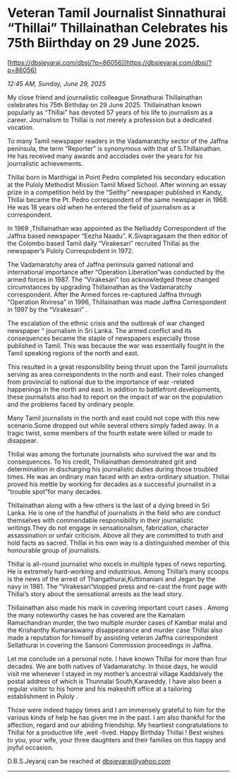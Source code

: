# Veteran Tamil Journalist Sinnathurai “Thillai” Thillainathan  Celebrates his 75th Biirthday on 29 June 2025.

[https://dbsjeyaraj.com/dbsj/?p=86056](https://dbsjeyaraj.com/dbsj/?p=86056)

*12:45 AM, Sunday, June 29, 2025*

My close friend and journalistic colleague Sinnathurai Thillainathan  celebrates his 75th Birthday on 29 June 2025. Thillainathan known  popularly as “Thillai” has devoted 57 years of his life  to journalism as a career. Journalism to Thillai is not merely a profession but a dedicated vocation.

To many Tamil newspaper readers in the Vadamaratchy sector of the Jaffna peninsula, the term “Reporter” is synonymous with that of  S.Thillainathan. He has received many awards and accolades over the years for his journalistic achievements.

Thillai born in Manthigai in Point Pedro completed his secondary education at the Puloly Methodist  Mission Tamil  Mixed   School. After winning an essay prize in a competition held by the “Seithy” newspaper published in Kandy, Thillai became the Pt. Pedro correspondent of the same newspaper in 1968. He was 18 years old when he entered the field of journalism as a correspondent.

In 1969 ,Thillainathan was appointed as the Nelliaddy Correspondent of the Jaffna based newspaper “Eezha Naadu”. K.Sivapragasam the then editor of the Colombo based Tamil daily “Virakesari” recruited Thillai as the newspaper’s Puloly Correspobdent in 1972.

The Vadamaratchy  area of Jaffna peninsula gained national and international importance after “Operation Liberation”was conducted by the armed forces in 1987. The “Virakesari” too acknowledged these changed  circumstances  by  upgrading Thillainathan as the Vadamaratchy correspondent.  After the  Armed forces re-captured Jaffna through “Operation Riviresa” in 1996, Thillainathan was made Jaffna Correspondent  in 1997 by the  “Virakesari” .

The escalation of the ethnic crisis and the outbreak of war changed  newspaper “ journalism in Sri Lanka. The armed conflict and its consequences became the staple of newspapers especially those published in Tamil. This was because  the war was essentially fought in the Tamil speaking regions of the north and east.

This resulted in a great responsibility being thrust upon the Tamil journalists serving as area correspondents in the north and east. Their roles changed from provincial to national due to the importance of war -related happenings in the north and east. In addition to battlefront developments, these journalists also had to report on the impact of war on the population  and the  problems  faced by ordinary people.

Many Tamil journalists in the north and east could not cope with this new scenario.Some dropped out while several others simply faded away. In a tragic twist, some members of the fourth estate were killed or made to disappear.

Thillai was among the fortunate journalists  who survived the war and its consequences. To his credit, Thillainathan demonstrated grit and determination in discharging his journalistic duties during those troubled times. He was an ordinary man faced with an extra-ordinary situation. Thillai proved his mettle by working for decades  as a successful journalist in a “trouble spot”for many decades.

Thillainathan along with a  few others is the last of a dying breed in Sri Lanka. He is one of the handful of journalists in the field who are  conduct themselves with commendable responsibility  in their journalistic writings.They do not engage in sensationalism, fabrication, character assassination or  unfair criticism. Above all they are  committed to truth and hold facts as sacred. Thillai in his own way is a  distinguished member of this honourable group of journalists.

Thillai is all-round journalist who excels in multiple types of news reporting. He is extremely hard-working and industrious.  Among Thillai’s  many scoops is the news of the arrest of Thangathurai,Kuttimaniani and Jegan by the navy in 1981. The “Virakesari”stopped press and re-cast the front page with Thillai’s story about the sensational arrests as the lead story.

Thillainathan also made  his mark in covering important court cases  . Among  the many noteworthy cases he has covered are the Kamalam Ramachandran murder, the two multiple murder cases of Kambar malai and  the Krishanthy Kumaraswamy disappearance and murder case Thillai also made a reputation for himself by assisting veteran Jaffna correspondent Sellathurai in covering the Sansoni Commission proceedings in Jaffna.

Let me conclude on a personal note. I have known Thillai for more than four decades. We are both natives of Vadamaratchy.  In those days, he would visit me whenever I stayed in my mother’s ancestral village Kaddaively the postal address of which is Thunnalai South,Karaveddy. I have also been a regular visitor to his home and his makeshift office at a tailoring establishment in Puloly .

Those were indeed happy times and I am immensely grateful to him  for the  various kinds of help he has given me in the past. I am also thankful for the affection, regard and our abiding friendship. My  heartiest congratulations to Thillai for a productive life ,well -lived. Happy Birthday Thillai !  Best wishes to you, your wife, your three daughters and their families on this happy and joyful occasion.

D.B.S.Jeyaraj can be reached at dbsjeyaraj@yahoo.com

*********************************************************************

